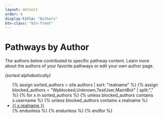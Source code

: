 ```yaml
---
layout: default
order: 6
display-title: "Authors"
btn-class: "btn-front"
---
```


<h1>Pathways by Author</h1>
<p>The authors below contributed to specific pathway content. Learn more about the authors of your favorite pathways or edit your own author page. </p>
<i>(sorted alphabetically)</i>
<ul class="three-column">
{% assign sorted_authors = site.authors | sort: "realname" %}
{% assign blocked_authors = "Wpblocked,Unknown,TestUser,MaintBot" | split:"," %}
{% for x in sorted_authors %}
  {% unless blocked_authors contains x.username %}
    {% unless blocked_authors contains x.realname %}
      <li><a href="{{ x.url }}">{{ x.realname }}</a></li>
      {% endunless %} 
  {% endunless %}
{% endfor %} 
</ul>

